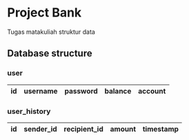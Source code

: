 # Project Bank
Tugas matakuliah struktur data
## Database structure
### user
| id | username | password | balance | account |
|----|----------|----------|---------|---------|

### user_history
| id | sender_id | recipient_id | amount | timestamp |
|----|-----------|--------------|--------|-----------|
